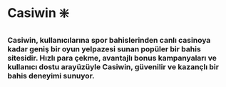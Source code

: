 # Casiwin ❇️
### Casiwin, kullanıcılarına spor bahislerinden canlı casinoya kadar geniş bir oyun yelpazesi sunan popüler bir bahis sitesidir. Hızlı para çekme, avantajlı bonus kampanyaları ve kullanıcı dostu arayüzüyle Casiwin, güvenilir ve kazançlı bir bahis deneyimi sunuyor.
